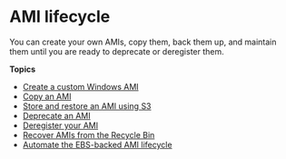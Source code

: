 # AMI lifecycle<a name="ami-lifecycle"></a>

You can create your own AMIs, copy them, back them up, and maintain them until you are ready to deprecate or deregister them\.

**Topics**
+ [Create a custom Windows AMI](Creating_EBSbacked_WinAMI.md)
+ [Copy an AMI](CopyingAMIs.md)
+ [Store and restore an AMI using S3](ami-store-restore.md)
+ [Deprecate an AMI](ami-deprecate.md)
+ [Deregister your AMI](deregister-ami.md)
+ [Recover AMIs from the Recycle Bin](recycle-bin-working-with-amis.md)
+ [Automate the EBS\-backed AMI lifecycle](automating-amis.md)